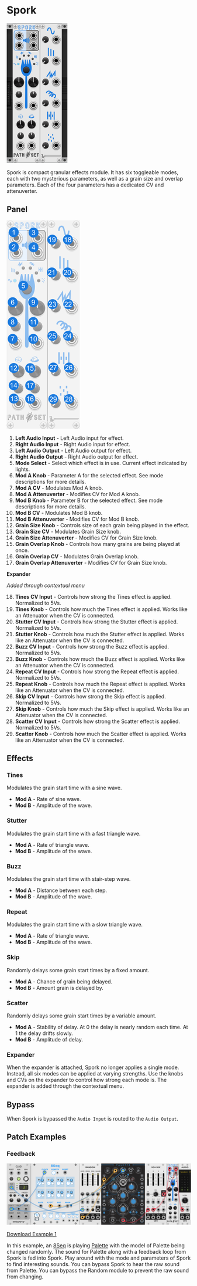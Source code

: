 # Spork
![Image of Spork module](../images/Spork.png)

Spork is compact granular effects module. It has six toggleable modes, each with two mysterious parameters, as well as a grain size and overlap parameters. Each of the four parameters has a dedicated CV and attenuverter.

## Panel

![Image of controls](../images/Spork/labels.png)

1. **Left Audio Input** - Left Audio input for effect.
2. **Right Audio Input** - Right Audio input for effect.
3. **Left Audio Output** - Left Audio output for effect.
4. **Right Audio Output** - Right Audio output for effect.
5. **Mode Select** - Select which effect is in use. Current effect indicated by lights.
6. **Mod A Knob** - Parameter A for the selected effect. See mode descriptions for more details.
7. **Mod A CV** - Modulates Mod A knob.
8. **Mod A Attenuverter** - Modifies CV for Mod A knob.
9. **Mod B Knob** - Parameter B for the selected effect. See mode descriptions for more details.
10. **Mod B CV** - Modulates Mod B knob.
11. **Mod B Attenuverter** - Modifies CV for Mod B knob.
12. **Grain Size Knob** - Controls size of each grain being played in the effect.
13. **Grain Size CV** - Modulates Grain Size knob.
14. **Grain Size Attenuverter** - Modifies CV for Grain Size knob.
15. **Grain Overlap Knob** - Controls how many grains are being played at once.
16. **Grain Overlap CV** - Modulates Grain Overlap knob.
17. **Grain Overlap Attenuverter** - Modifies CV for Grain Size knob.

**Expander**

*Added through contextual menu*

18. **Tines CV Input** - Controls how strong the Tines effect is applied. Normalized to 5Vs.
19. **Tines Knob** - Controls how much the Tines effect is applied. Works like an Attenuator when the CV is connected.
20. **Stutter CV Input** - Controls how strong the Stutter effect is applied. Normalized to 5Vs.
21. **Stutter Knob** - Controls how much the Stutter effect is applied. Works like an Attenuator when the CV is connected.
22. **Buzz CV Input** - Controls how strong the Buzz effect is applied. Normalized to 5Vs.
23. **Buzz Knob** - Controls how much the Buzz effect is applied. Works like an Attenuator when the CV is connected.
24. **Repeat CV Input** - Controls how strong the Repeat effect is applied. Normalized to 5Vs.
25. **Repeat Knob** - Controls how much the Repeat effect is applied. Works like an Attenuator when the CV is connected.
26. **Skip CV Input** - Controls how strong the Skip effect is applied. Normalized to 5Vs.
27. **Skip Knob** - Controls how much the Skip effect is applied. Works like an Attenuator when the CV is connected.
28. **Scatter CV Input** - Controls how strong the Scatter effect is applied. Normalized to 5Vs.
29. **Scatter Knob** - Controls how much the Scatter effect is applied. Works like an Attenuator when the CV is connected.

## Effects

### Tines

Modulates the grain start time with a sine wave.
- **Mod A** - Rate of sine wave.
- **Mod B** - Amplitude of the wave.

### Stutter

Modulates the grain start time with a fast triangle wave.
- **Mod A** - Rate of triangle wave.
- **Mod B** - Amplitude of the wave.

### Buzz

Modulates the grain start time with stair-step wave.
- **Mod A** - Distance between each step.
- **Mod B** - Amplitude of the wave.

### Repeat

Modulates the grain start time with a slow triangle wave.
- **Mod A** - Rate of triangle wave.
- **Mod B** - Amplitude of the wave.

### Skip

Randomly delays some grain start times by a fixed amount.
- **Mod A** - Chance of grain being delayed.
- **Mod B** - Amount grain is delayed by.

### Scatter

Randomly delays some grain start times by a variable amount.
- **Mod A** - Stability of delay. At 0 the delay is nearly random each time. At 1 the delay drifts slowly. 
- **Mod B** - Amplitude of delay.

### Expander

When the expander is attached, Spork no longer applies a single mode. Instead, all six modes can be applied at varying strengths. Use the knobs and CVs on the expander to control how strong each mode is. The expander is added through the contextual menu.

## Bypass

When Spork is bypassed the `Audio Input` is routed to the `Audio Output`.

## Patch Examples

### Feedback

![Image of Example 1](../images/Spork/example_1.png)

[Download Example 1](../examples/Spork/Spork_Example1.vcvs?raw=true)

In this example, an [8Seq](https://library.vcvrack.com/JW-Modules/8Seq) is playing [Palette](https://library.vcvrack.com/Atelier/AtelierPalette) with the model of Palette being changed randomly. The sound for Palette along with a feedback loop from Spork is fed into Spork. Play around with the mode and parameters of Spork to find interesting sounds. You can bypass Spork to hear the raw sound from Palette. You can bypass the Random module to prevent the raw sound from changing.
